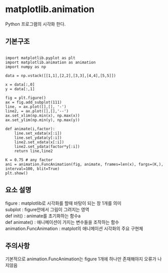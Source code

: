 # matplotlib.animation
Python 프로그램의 시각화 한다.

## 기본구조
<pre><code>
import matplotlib.pyplot as plt 
import matplotlib.animation as animation
import numpy as np

data = np.vstack([[1,1],[2,2],[3,3],[4,4],[5,5]])

x = data[:,0]
y = data[:,1]

fig = plt.figure()
ax = fig.add_subplot(111)
line, = ax.plot([],[], '-')
line2, = ax.plot([],[],'--')
ax.set_xlim(np.min(x), np.max(x))
ax.set_ylim(np.min(y), np.max(y))

def animate(i,factor):
    line.set_xdata(x[:i])
    line.set_ydata(y[:i])
    line2.set_xdata(x[:i])
    line2.set_ydata(factor*y[:i])
    return line,line2

K = 0.75 # any factor
ani = animation.FuncAnimation(fig, animate, frames=len(x), fargs=(K,), interval=100, blit=True)
plt.show()
</code></pre>

## 요소 설명
figure : matplotlib로 시각화를 할때 바탕이 되는 창 1개를 의미  
subplot : figure안에서 그림이 그려지는 영역  
def init() : animate를 초기화하는 함수a  
def animate() : 애니메이션이 가지는 변수들을 조작하는 함수  
animation.FuncAnimation : matplot의 애니메이션 시각화의 주요 구현체

## 주의사항
기본적으로 animation.FuncAnimation는 figure 1개에 하나만 존재해야지 오류가 나지않음
